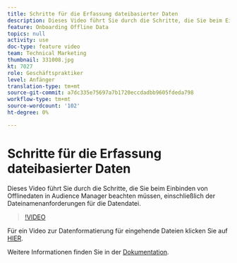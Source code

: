 ```yaml
---
title: Schritte für die Erfassung dateibasierter Daten
description: Dieses Video führt Sie durch die Schritte, die Sie beim Einbinden von Offlinedaten in Audience Manager beachten müssen, einschließlich der Dateinamenanforderungen für die Datendatei.
feature: Onboarding Offline Data
topics: null
activity: use
doc-type: feature video
team: Technical Marketing
thumbnail: 331008.jpg
kt: 7027
role: Geschäftspraktiker
level: Anfänger
translation-type: tm+mt
source-git-commit: a7dc335e75697a7b1720eccdadbb9605fdeda798
workflow-type: tm+mt
source-wordcount: '102'
ht-degree: 0%

---
```



# Schritte für die Erfassung dateibasierter Daten

Dieses Video führt Sie durch die Schritte, die Sie beim Einbinden von Offlinedaten in Audience Manager beachten müssen, einschließlich der Dateinamenanforderungen für die Datendatei.

>[!VIDEO](https://video.tv.adobe.com/v/331008/?quality=12&learn=on)

Für ein Video zur Datenformatierung für eingehende Dateien klicken Sie auf [HIER](formatting-and-ingesting-file-based-data.md).

Weitere Informationen finden Sie in der [Dokumentation](https://experienceleague.adobe.com/docs/audience-manager/user-guide/implementation-integration-guides/sending-audience-data/batch-data-transfer-process/inbound-s3-filenames.html).